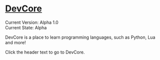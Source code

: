 <h1><a href="https://placidityisepic.github.io/DevCore/landing.html">DevCore</a></h1>

Current Version: Alpha 1.0  
Current State: Alpha

DevCore is a place to learn programming languages, such as Python, Lua and more!

Click the header text to go to DevCore.
